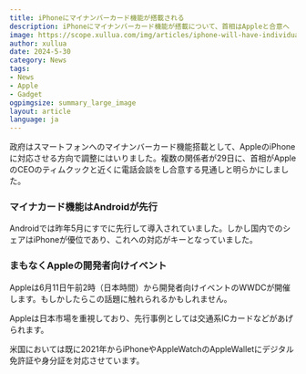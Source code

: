 ```yaml
---
title: iPhoneにマイナンバーカード機能が搭載される
description: iPhoneにマイナンバーカード機能が搭載について、首相はAppleと合意へ
image: https://scope.xullua.com/img/articles/iphone-will-have-individual-number-card-functions.webp
author: xullua
date: 2024-5-30
category: News
tags:
- News
- Apple
- Gadget
ogpimgsize: summary_large_image
layout: article
language: ja
---
```

政府はスマートフォンへのマイナンバーカード機能搭載として、AppleのiPhoneに対応させる方向で調整にはいりました。複数の関係者が29日に、首相がAppleのCEOのティムクックと近くに電話会談をし合意する見通しと明らかにしました。

### マイナカード機能はAndroidが先行
Androidでは昨年5月にすでに先行して導入されていました。しかし国内でのシェアはiPhoneが優位であり、これへの対応がキーとなっていました。

### まもなくAppleの開発者向けイベント
Appleは6月11日午前2時（日本時間）から開発者向けイベントのWWDCが開催します。もしかしたらこの話題に触れられるかもしれません。

Appleは日本市場を重視しており、先行事例としては交通系ICカードなどがあげられます。

米国においては既に2021年からiPhoneやAppleWatchのAppleWalletにデジタル免許証や身分証を対応させています。